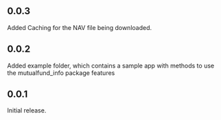 ## 0.0.3

Added Caching for the NAV file being downloaded.

## 0.0.2

Added example folder, which contains a sample app with methods to use the mutualfund_info package features

## 0.0.1

Initial release.
